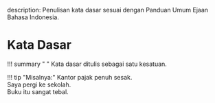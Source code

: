 description: Penulisan kata dasar sesuai dengan Panduan Umum Ejaan Bahasa Indonesia.

# Kata Dasar

!!! summary " "
    Kata dasar ditulis sebagai satu kesatuan.

!!! tip "Misalnya:"
    Kantor pajak penuh sesak.  
    Saya pergi ke sekolah.  
    Buku itu sangat tebal.